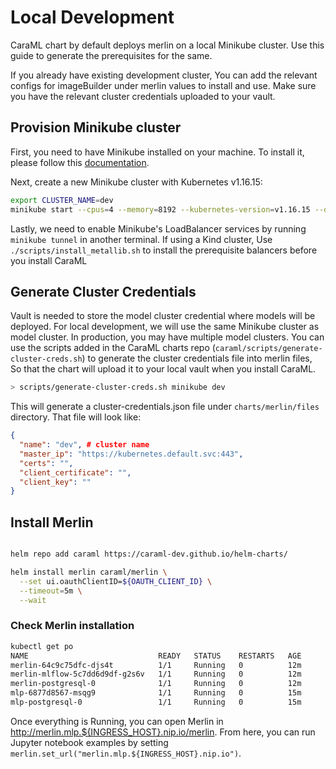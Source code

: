 # Local Development

CaraML chart by default deploys merlin on a local Minikube cluster. Use this guide to generate the prerequisites for the same.

If you already have existing development cluster, You can add the relevant configs for imageBuilder under merlin values to install and use. Make sure you have the relevant cluster credentials uploaded to your vault.

## Provision Minikube cluster

First, you need to have Minikube installed on your machine. To install it, please follow this [documentation](https://minikube.sigs.k8s.io/docs/start/).

Next, create a new Minikube cluster with Kubernetes v1.16.15:

```bash
export CLUSTER_NAME=dev
minikube start --cpus=4 --memory=8192 --kubernetes-version=v1.16.15 --driver=virtualbox
```

Lastly, we need to enable Minikube's LoadBalancer services by running `minikube tunnel` in another terminal.
If using a Kind cluster, Use `./scripts/install_metallib.sh` to install the prerequisite balancers before you install CaraML

## Generate Cluster Credentials

Vault is needed to store the model cluster credential where models will be deployed. For local development, we will use the same Minikube cluster as model cluster. In production, you may have multiple model clusters. You can use the scripts added in the CaraML charts repo (`caraml/scripts/generate-cluster-creds.sh`) to generate the cluster credentials file into merlin files, So that the chart will upload it to your local vault when you install CaraML.

```bash
> scripts/generate-cluster-creds.sh minikube dev
```

This will generate a cluster-credentials.json file under `charts/merlin/files` directory. That file will look like:

```json
{
  "name": "dev", # cluster name
  "master_ip": "https://kubernetes.default.svc:443",
  "certs": "",
  "client_certificate": "",
  "client_key": ""
}
```

## Install Merlin

```bash

helm repo add caraml https://caraml-dev.github.io/helm-charts/

helm install merlin caraml/merlin \
  --set ui.oauthClientID=${OAUTH_CLIENT_ID} \
  --timeout=5m \
  --wait
```

### Check Merlin installation

```bash
kubectl get po
NAME                             READY   STATUS    RESTARTS   AGE
merlin-64c9c75dfc-djs4t          1/1     Running   0          12m
merlin-mlflow-5c7dd6d9df-g2s6v   1/1     Running   0          12m
merlin-postgresql-0              1/1     Running   0          12m
mlp-6877d8567-msqg9              1/1     Running   0          15m
mlp-postgresql-0                 1/1     Running   0          15m
```

Once everything is Running, you can open Merlin in <http://merlin.mlp.${INGRESS_HOST}.nip.io/merlin>. From here, you can run Jupyter notebook examples by setting `merlin.set_url("merlin.mlp.${INGRESS_HOST}.nip.io")`.
